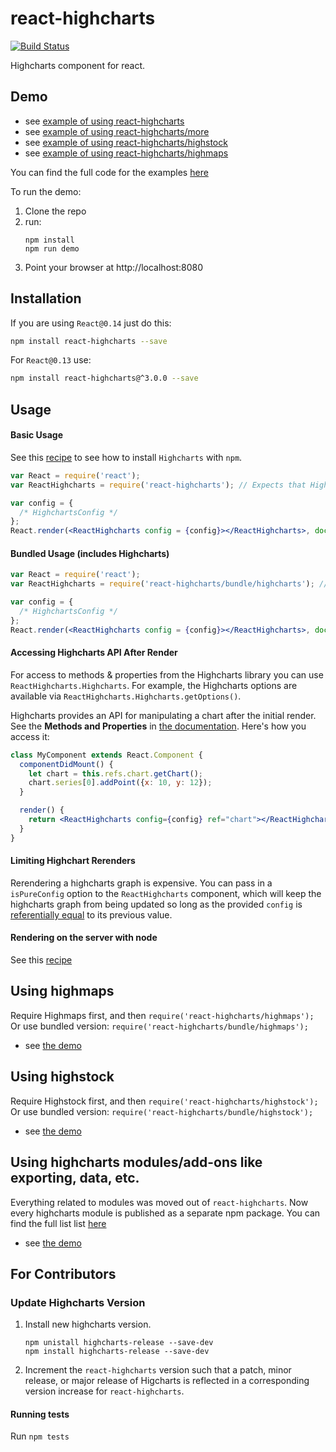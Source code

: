 react-highcharts
================

[![Build Status](https://travis-ci.org/kirjs/react-highcharts.svg?branch=master)](https://travis-ci.org/kirjs/react-highcharts)

Highcharts component for react.

## Demo
* see [example of using react-highcharts](http://kirjs.github.io/react-highcharts/)
* see [example of using react-highcharts/more](http://kirjs.github.io/react-highcharts/more.html)
* see [example of using react-highcharts/highstock](http://kirjs.github.io/react-highcharts/highstock.html)
* see [example of using react-highcharts/highmaps](http://kirjs.github.io/react-highcharts/highmaps.html)

You can find the full code for the examples [here](https://github.com/kirjs/react-highcharts/tree/master/demo)

To run the demo:

 1. Clone the repo
 2. run:
    ```
    npm install
    npm run demo
    ```
 3. Point your browser at http://localhost:8080

## Installation
If you are using `React@0.14` just do this:
```bash
npm install react-highcharts --save
```
For `React@0.13` use: 
```bash
npm install react-highcharts@^3.0.0 --save
```

## Usage
#### Basic Usage
See this [recipe](https://github.com/kirjs/react-highcharts/blob/master/recipes.md#using-with-highcharts-release-package) 
to see how to install `Highcharts` with `npm`. 

```jsx
var React = require('react');
var ReactHighcharts = require('react-highcharts'); // Expects that Highcharts was loaded in the code. 

var config = {
  /* HighchartsConfig */
};
React.render(<ReactHighcharts config = {config}></ReactHighcharts>, document.body);
```

#### Bundled Usage (includes Highcharts) 
```jsx
var React = require('react');
var ReactHighcharts = require('react-highcharts/bundle/highcharts'); // Highcharts is bundled 

var config = {
  /* HighchartsConfig */
};
React.render(<ReactHighcharts config = {config}></ReactHighcharts>, document.body);
```

#### Accessing Highcharts API After Render
For access to methods & properties from the Highcharts library you can use `ReactHighcharts.Highcharts`. For example, the Highcharts options are available via `ReactHighcharts.Highcharts.getOptions()`.

Highcharts provides an API for manipulating a chart after the initial render. See the **Methods and Properties** in [the documentation](http://api.highcharts.com/highcharts). Here's how you access it:

```jsx
class MyComponent extends React.Component {
  componentDidMount() {
    let chart = this.refs.chart.getChart();
    chart.series[0].addPoint({x: 10, y: 12});
  }

  render() {
    return <ReactHighcharts config={config} ref="chart"></ReactHighcharts>;
  }
}
```

#### Limiting Highchart Rerenders
Rerendering a highcharts graph is expensive. You can pass in a `isPureConfig` option to the `ReactHighcharts` component, which will keep the highcharts graph from being updated so long as the provided `config` is [referentially equal](https://developer.mozilla.org/en-US/docs/Web/JavaScript/Reference/Operators/Comparison_Operators) to its previous value.

#### Rendering on the server with node
See this [recipe](https://github.com/kirjs/react-highcharts/blob/master/recipes.md#rendering-react-highcharts-on-node)

## Using highmaps
Require Highmaps first, and then `require('react-highcharts/highmaps');`
Or use bundled version:  `require('react-highcharts/bundle/highmaps');`
* see [the demo](http://kirjs.github.io/react-highcharts/highmaps.html)

## Using highstock
Require Highstock first, and then `require('react-highcharts/highstock');`
Or use bundled version:  `require('react-highcharts/bundle/highstock');`
* see [the demo](http://kirjs.github.io/react-highcharts/highstock.html)

## Using highcharts modules/add-ons like exporting, data, etc.
Everything related to modules was moved out of `react-highcharts`. 
Now every highcharts module is published as a separate npm package. 
You can find the full list list [here](https://github.com/kirjs/publish-highcharts-modules/blob/master/modules.md)
* see [the demo](http://kirjs.github.io/react-highcharts/more.html)

## For Contributors
### Update Highcharts Version 
 1. Install new highcharts version.
    ```
    npm unistall highcharts-release --save-dev
    npm install highcharts-release --save-dev
    ```
    
 2. Increment the `react-highcharts` version such that a patch, minor release, or major release of 
    Higcharts is reflected in a corresponding version increase for `react-highcharts`.

#### Running tests
Run `npm tests`
